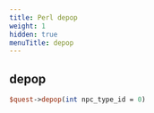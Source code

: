```yaml
---
title: Perl depop
weight: 1
hidden: true
menuTitle: depop
---
```

## depop
```perl
$quest->depop(int npc_type_id = 0)
```